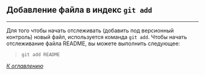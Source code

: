 ## Добавление файла в индекс `git add`

---

Для того чтобы начать отслеживать (добавить под версионный контроль) новый файл, используется команда `git add`. Чтобы начать отслеживание файла README, вы можете выполнить следующее:

>`git add README`

[*К оглавлению*](readme.md)